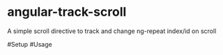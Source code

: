 # angular-track-scroll
A simple scroll directive to track and change ng-repeat index/id on scroll

#Setup
#Usage

